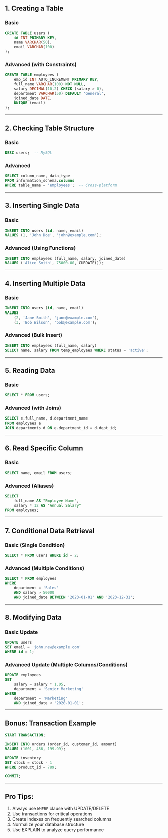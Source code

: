 ## 1. Creating a Table

### Basic
```sql
CREATE TABLE users (
    id INT PRIMARY KEY,
    name VARCHAR(50),
    email VARCHAR(100)
);
```

### Advanced (with Constraints)
```sql
CREATE TABLE employees (
    emp_id INT AUTO_INCREMENT PRIMARY KEY,
    full_name VARCHAR(100) NOT NULL,
    salary DECIMAL(10,2) CHECK (salary > 0),
    department VARCHAR(50) DEFAULT 'General',
    joined_date DATE,
    UNIQUE (email)
);
```

---

## 2. Checking Table Structure

### Basic
```sql
DESC users;  -- MySQL
```

### Advanced
```sql
SELECT column_name, data_type 
FROM information_schema.columns
WHERE table_name = 'employees';  -- Cross-platform
```

---

## 3. Inserting Single Data

### Basic
```sql
INSERT INTO users (id, name, email)
VALUES (1, 'John Doe', 'john@example.com');
```

### Advanced (Using Functions)
```sql
INSERT INTO employees (full_name, salary, joined_date)
VALUES ('Alice Smith', 75000.00, CURDATE());
```

---

## 4. Inserting Multiple Data

### Basic
```sql
INSERT INTO users (id, name, email)
VALUES 
    (2, 'Jane Smith', 'jane@example.com'),
    (3, 'Bob Wilson', 'bob@example.com');
```

### Advanced (Bulk Insert)
```sql
INSERT INTO employees (full_name, salary)
SELECT name, salary FROM temp_employees WHERE status = 'active';
```

---

## 5. Reading Data

### Basic
```sql
SELECT * FROM users;
```

### Advanced (with Joins)
```sql
SELECT e.full_name, d.department_name 
FROM employees e
JOIN departments d ON e.department_id = d.dept_id;
```

---

## 6. Read Specific Column

### Basic
```sql
SELECT name, email FROM users;
```

### Advanced (Aliases)
```sql
SELECT 
    full_name AS "Employee Name",
    salary * 12 AS "Annual Salary"
FROM employees;
```

---

## 7. Conditional Data Retrieval

### Basic (Single Condition)
```sql
SELECT * FROM users WHERE id = 2;
```

### Advanced (Multiple Conditions)
```sql
SELECT * FROM employees
WHERE 
    department = 'Sales' 
    AND salary > 50000
    AND joined_date BETWEEN '2023-01-01' AND '2023-12-31';
```

---

## 8. Modifying Data

### Basic Update
```sql
UPDATE users
SET email = 'john.new@example.com'
WHERE id = 1;
```

### Advanced Update (Multiple Columns/Conditions)
```sql
UPDATE employees
SET 
    salary = salary * 1.05,
    department = 'Senior Marketing'
WHERE 
    department = 'Marketing'
    AND joined_date < '2020-01-01';
```

---

## Bonus: Transaction Example
```sql
START TRANSACTION;

INSERT INTO orders (order_id, customer_id, amount)
VALUES (1001, 456, 199.99);

UPDATE inventory
SET stock = stock - 1
WHERE product_id = 789;

COMMIT;
```

---

## Pro Tips:
1. Always use `WHERE` clause with UPDATE/DELETE
2. Use transactions for critical operations
3. Create indexes on frequently searched columns
4. Normalize your database structure
5. Use EXPLAIN to analyze query performance
```